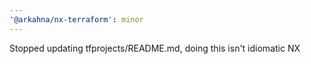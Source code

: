 ```yaml
---
'@arkahna/nx-terraform': minor
---
```


Stopped updating tfprojects/README.md, doing this isn't idiomatic NX
